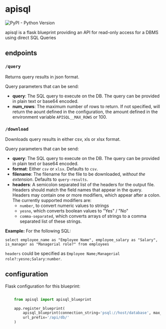 # apisql

![PyPI - Python Version](https://img.shields.io/pypi/pyversions/apisql.svg)

apisql is a flask blueprint providing an API for read-only access for a DBMS using direct SQL Queries

## endpoints

### `/query`

Returns query results in json format.

Query parameters that can be send:
- **query**: The SQL query to execute on the DB. The query can be provided in plain text or base64 encoded.
- **num_rows**: The maximum number of rows to return. If not specified, will return the aount defined in the configuration, the amount defined in the environment variable `APISQL__MAX_ROWS` or 100.

### `/download`

Downloads query results in either csv, xls or xlsx format.

Query parameters that can be send:
- **query**: The SQL query to execute on the DB. The query can be provided in plain text or base64 encoded.
- **format**: Either `csv` or `xlsx`. Defaults to `csv`.
- **filename**: The filename for the file to be downloaded, *without the extension*. Defaults to `query-results`.
- **headers**: A semicolon separated list of the headers for the output file. Headers should match the field names that appear in the query.
  Headers may contain one or more modifiers, which appear after a colon. The currently supported modifiers are:
  - `number`, to convert numeric values to strings
  - `yesno`, which converts boolean values to "Yes" / "No"
  - `comma-separated`, which converts arrays of strings to a comma separated list of these strings.


**Example:**
For the following SQL:
```
select employee_name as "Employee Name", employee_salary as "Salary", is_manager as "Managerial role?" from employees
```

`headers` could be specified as `Employee Name;Managerial role?:yesno;Salary:number`.

## configuration

Flask configuration for this blueprint:


```python

    from apisql import apisql_blueprint

    app.register_blueprint(
        apisql_blueprint(connection_string='psql://host/database', max_rows=1000, debug=False),
        url_prefix='/api/db/'
    )
```
